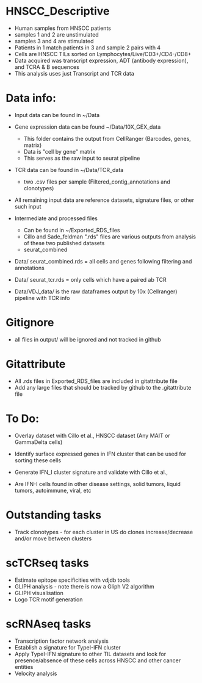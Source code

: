 # HNSCC\_Descriptive

-   Human samples from HNSCC patients
-   samples 1 and 2 are unstimulated
-   samples 3 and 4 are stimulated
-   Patients in 1 match patients in 3 and sample 2 pairs with 4
-   Cells are HNSCC TILs sorted on Lymphocytes/Live/CD3+/CD4-/CD8+
-   Data acquired was transcript expression, ADT (antibody expression), and TCRA & B sequences
-   This analysis uses just Transcript and TCR data

# Data info:

-   Input data can be found in ~/Data
-   Gene expression data can be found ~/Data/10X_GEX_data
    - This folder contains the output from CellRanger (Barcodes, genes, matrix) 
    - Data is "cell by gene" matrix 
    - This serves as the raw input to seurat pipeline

-   TCR data can be found in ~/Data/TCR_data
    - two .csv files per sample (Filtered_contig_annotations and clonotypes)

-   All remaining input data are reference datasets, signature files, or other such input

-   Intermediate and processed files 
    - Can be found in ~/Exported_RDS_files
    - Cillo and Sade_feldman ".rds" files are various outputs from analysis of these two published datasets 
    - seurat_combined

-   Data/ seurat\_combined.rds = all cells and genes following filtering and annotations
-   Data/ seurat\_tcr.rds = only cells which have a paired ab TCR
-   Data/VDJ\_data/ is the raw dataframes output by 10x (Cellranger) pipeline with TCR info

# Gitignore

-   all files in output/ will be ignored and not tracked in github

# Gitattribute

-   All .rds files in Exported\_RDS\_files are included in gitattribute file
-   Add any large files that should be tracked by github to the .gitattribute file

# To Do:

-   Overlay dataset with Cillo et al., HNSCC dataset (Any MAIT or GammaDelta cells)

-   Identify surface expressed genes in IFN cluster that can be used for sorting these cells

-   Generate IFN\_I cluster signature and validate with Cillo et al.,

-   Are IFN-I cells found in other disease settings, solid tumors, liquid tumors, autoimmune, viral, etc

# Outstanding tasks

-   Track clonotypes - for each cluster in US do clones increase/decrease and/or move between clusters

# scTCRseq tasks

-   Estimate epitope specificities with vdjdb tools
-   GLIPH analysis - note there is now a Gliph V2 algorithm
-   GLIPH visualisation
-   Logo TCR motif generation

# scRNAseq tasks

-   Transcription factor network analysis
-   Establish a signature for TypeI-IFN cluster
-   Apply TypeI-IFN signature to other TIL datasets and look for presence/absence of these cells across HNSCC and other cancer entities
-   Velocity analysis
